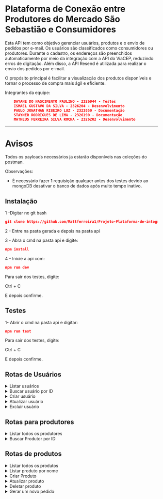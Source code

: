 # Plataforma de Conexão entre Produtores do Mercado São Sebastião e Consumidores

<!-- Esta API gerencia usuários, produtos e envia pedidos via e-mail, 
Os usuários podem ser separador por **consumidores** ou **produtores**, e no processo de cadastro, seus endereços são preenchidos automaticamente via integração com a API do ViaCEP para evitar erros de digitação e a API resend para enviar os pedidos por email.

Está api busca facilitar a visualização de produtos disponíveis e agilizar o processo de compra. -->

Esta API tem como objetivo gerenciar usuários, produtos e o envio de pedidos por e-mail.
Os usuários são classificados como consumidores ou produtores. Durante o cadastro, os endereços são preenchidos automaticamente por meio da integração com a API do ViaCEP, reduzindo erros de digitação. Além disso, a API Resend é utilizada para realizar o envio dos pedidos por e-mail.

O propósito principal é facilitar a visualização dos produtos disponíveis e tornar o processo de compra mais ágil e eficiente.

Integrantes da equipe:

```json
    DAYANE DO NASCIMENTO PAULINO - 2326944 - Testes
    ISMAEL GUSTAVO DA SILVA - 2326204 - Desenvolvimento
    PAULO JONATHAN RIBEIRO LUZ - 2323859 - Documentação
    STAYNER RODRIGUES DE LIMA - 2326190 - Documentação
    MATHEUS FERREIRA SILVA ROCHA - 2326202 - Desenvolvimento
```




---
# Avisos

Todos os payloads necessários ja estarão disponíveis nas coleções do postman.

Observações: 

- É necessário fazer 1 requisição qualquer antes dos testes devido ao mongoDB desativar o banco de dados após muito tempo inativo. 


## Instalação

1 -Digitar no git bash

```json
git clone https://github.com/Mattferreira1/Projeto-Plataforma-de-integracao.git
```

2 - Entre na pasta gerada e depois na pasta api

3 - Abra o cmd na pasta api e digite:

```json
npm install
```

4 - Inicie a api com:

```json
npm run dev
```

Para sair dos testes, digite:

Ctrl + C

E depois confirme.

## Testes

1- Abrir o cmd na pasta api e digitar:

```json
npm run test
```

Para sair dos testes, digite:

Ctrl + C

E depois confirme.


##  Rotas de Usuários


<details>
<summary>
Listar usuários
</summary>

GET /users/listar


**Descrição:** Retorna a lista de usuários cadastrados.  

**Resposta (200):**
```json
[
  {
    "_id": "12345",
    "nome": "João da Silva",
    "email": "joao@email.com",
    "telefone": "999999999",
    "role": "consumidor",
    "endereco": {
      "rua": "Rua Exemplo",
      "bairro": "Centro",
      "cidade": "Fortaleza",
      "estado": "CE",
      "cep": "60000-000",
      "numero": "123",
      "complemento": "Apto 101"
    }
  }
]
```

</details>


<details>
<summary>
Buscar usuário por ID
</summary>

GET /users/buscar/:id

**Descrição:** Retorna o usuário referente ao ID

**Resposta (200):**
```json
{
  "_id": "12345",
  "nome": "Maria Souza",
  "email": "maria@email.com",
  "telefone": "888888888",
  "role": "produtor",
  "endereco": {
    "rua": "Avenida Brasil",
    "bairro": "Centro",
    "cidade": "Rio de Janeiro",
    "estado": "RJ",
    "cep": "20000-000",
    "numero": "456",
    "complemento": "Casa"
  }
}
```

**Possíveis erros:**

404 → Usuário não encontrado

400 → ID não informado
</details>



<details>
<summary>
Criar usuário
</summary>

POST /users/criar


**Descrição:** Cria um novo usuário no sistema. O endereço é preenchido automaticamente via ViaCEP.

Payload:

```json
{
  "nome": "Carlos Pereira",
  "telefone": "777777777",
  "cep": "01001000",
  "role": "consumidor",
  "numeroDaCasa": "100",
  "complemento": "Bloco B",
  "email": "carlos@email.com"
}
```

**Resposta (201):**
```json
{ 
    "message": "Usuário criado com sucesso."
}
```

**Erros possíveis:**

400 → Campos obrigatórios faltando

400 → Role inválida (deve ser consumidor ou produtor)

404 → CEP não encontrado

500 → Erro interno ao criar usuário

</details>





<details>
<summary>
Atualizar usuário
</summary>


PUT /users/atualizar/:id

**Descrição:** Atualiza os dados de um usuário existente.

Payload:
```json
{
  "nome": "Carlos Almeida",
  "telefone": "777777777",
  "cep": "01001000",
  "role": "produtor",
  "numeroDaCasa": "120",
  "complemento": "Bloco C",
  "email": "carlos.almeida@email.com"
}
```

Resposta (200):

```json
{
    "message": "Usuário atualizado com sucesso"
}
```

**Erros possíveis:**

400 → Campos obrigatórios faltando

404 → Usuário não encontrado

500 → Erro interno ao atualizar usuário
</details>






<details>
<summary>
Excluir usuário
</summary>
DELETE /users/apagar/:id


**Descrição:** Remove um usuário do sistema.


```json
{ "message": "Usuário removido com sucesso" }
```

**Erros possíveis:**

404 → Usuário não encontrado

500 → Erro interno ao remover usuário

</details>


## Rotas para produtores

<details>
<summary>
Listar todos os produtores
</summary>
Endpoint:

get /users/produtores/listar

**Descrição:**
Retorna todos os usuários cadastrados com o papel (role) de produtor.

**Resposta (200):**
```json
[
  {
    "_id": "66f18f31e01a9c1d2c5a5678",
    "nome": "Maria Souza",
    "email": "maria@email.com",
    "telefone": "888888888",
    "role": "produtor",
    "endereco": {
      "rua": "Avenida Brasil",
      "bairro": "Centro",
      "cidade": "Rio de Janeiro",
      "estado": "RJ",
      "cep": "20000-000",
      "numero": "456",
      "complemento": "Casa"
    }
  }
]
```

**Erros possíveis:**

500 → Erro interno ao listar produtores

</details>



<details>
<summary>
Buscar Produtor por ID
</summary>

Endpoint:

GET /produtores/:id

**Descrição:**

Busca um produtor específico pelo ID e retorna também a lista de seus produtos.

**Parâmetros de rota:**

id → ID do produtor (obrigatório)

Resposta (200):
```json
{
  "produtor": {
        "endereco": {
            "numero": "22a",
            "complemento": "apto",
            "rua": "Rua Araçá",
            "bairro": "Bonsucesso",
            "cidade": "Fortaleza",
            "estado": "CE",
            "cep": "60545-380"
        },
        "_id": "68cf0c5616f159ed69c324a1",
        "nome": "teste",
        "telefone": "8599999",
        "email": "tes2t@gmail.com",
        "role": "produtor"
    },
  "produtos": [
    {
      "_id": "77g29h41f02b0d2e3d6b9876",
      "nome": "Feijão Carioca",
      "preco": 10.5
    },
    {
      "_id": "77g29h41f02b0d2e3d6b6543",
      "nome": "Arroz Branco",
      "preco": 8.0
    }
  ]
}
```
**Erros possíveis:**

400 → ID não informado

404 → Produtor não encontrado

500 → Erro interno ao buscar produtor

</details>



##  Rotas de produtos

<details>
<summary>
Listar todos os produtos
</summary>

GET /produtos/

**Descrição:**

Lista todos os produtos cadastrados.

Resposta (200):

```json
[
  {
    "_id": "66e73c8d123",
    "nome": "Feijão",
    "descricao": "Feijão carioca",
    "preco": 10.5,
    "quantidade": 20,
    "unidade": "kg",
    "produtor": {
      "endereco": {
          "numero": "22a",
          "complemento": "apto",
          "rua": "Rua a",
          "bairro": "aldeota",
          "cidade": "Fortaleza",
          "estado": "CE",
          "cep": "60502-32"
      },
      "_id": "68c840bc574ab30ea1270c8b",
      "nome": "teste",
      "telefone": "989898"
  }
  }
]
```
**Erros possíveis:**

500 → Erro interno ao listar produtos

</details>


<details>

<summary>
Listar produto por nome
</summary>
GET /produtos/nome

**Descrição:**
Busca produtos pelo nome (ignora maiúsculas/minúsculas e acentos).

### Importante: o nome do produto precisa ser igual ao cadastrado, incluindo acentuação.

Payload:

```json
{
  "nome": "feijão"
}
```


Resposta (200):

```json
[
  {
    "_id": "66e73c8d123",
    "nome": "Feijão",
    "descricao": "Feijão carioca",
    "preco": 10.5,
    "quantidade": 20,
    "unidade": "kg",
    "produtor": {
      "_id": "66e73a1b456",
      "nome": "João Silva",
      "telefone": "1199999999",
      "endereco": "Rua A, 123"
    }
  }
]
```

**Erros possíveis:**

500 → Erro interno

500 → Nome do produto não informado

</details>


<details>
<summary>
Criar Produto
</summary>

POST /produtos/criar

Cria um novo produto (somente se o usuário for um produtor).

**Body esperado:**

```json
{
  "nome": "Arroz",
  "preco": 25,
  "quantidade": 50,
  "unidade": "kg",
  "IdProdutor": "66e73a1b456"
}

```


**Respostas possíveis:**

201 → Produto criado com sucesso.

400 → Campos obrigatórios ausentes.

404 → Produtor não encontrado.

403 → Usuário não é produtor.

500 → Erro interno.
</details>


<details>
<summary>
Atualizar produto
</summary>

PUT /produtos/atualizar/:id


**descrição:**

Atualiza um produto (somente se o produtor for o dono do produto).

**Parâmetro de rota: id (ID do produto).**

Obrigatório enviar o id do produtor no body.

Payload:

```json
{
  "nome": "Arroz Integral",
  "preco": 30,
  "quantidade": 40,
  "unidade": "kg",
  "produtor": "68cf0c5616f159ed69c324a1"
}

```

**Respostas possíveis:**

200 → Produto atualizado com sucesso.

404 → Produto não encontrado ou sem permissão.

500 → Erro interno.

</details>



<details>
<summary>
Deletar produto
</summary>

DELETE /produtos/excluir/:id

Remove um produto pelo ID.

Parâmetro de rota: id (ID do produto).

Resposta (200):
```json
{ 
  "message": "Produto removido com sucesso"
}
```


**Erros possíveis:**

404 → Produto não encontrado.

500 → Erro interno.

</details>


<!-- <details>
<summary>
Gerar um novo pedido
</summary>

</details> -->

<details>
<summary>
Gerar um novo pedido
</summary>

POST produtos/pedidos

Descrição: Processa os dados de um novo pedido, envia um e-mail de notificação para o produtor com os detalhes da compra e do cliente, e retorna uma mensagem de confirmação.

Payload:
```json
{
    "produtoId":"68d578c99fecdd3792fcdf35",
    "quantidade":13,
    "clienteId": "68cf0c4916f159ed69c3249d"
}
```

Resposta (200 - OK):
```json
{
  "message": "Pedido realizado e e-mail enviado ao produtor!"
}
```

Possíveis erros:

500 → Erro interno no servidor ao tentar processar o pedido ou enviar o e-mail.

```json
{
  "message": "Erro ao processar pedido."
}
```
</details>
